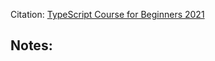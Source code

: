 Citation: [TypeScript Course for Beginners 2021](https://www.youtube.com/watch?v=BwuLxPH8IDs)

Notes:
- 
